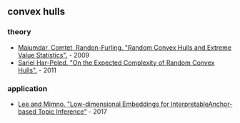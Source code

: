 ## convex hulls

### theory

- [Majumdar, Comtet, Randon-Furling. "Random Convex Hulls and Extreme Value Statistics".](https://arxiv.org/pdf/0912.0631.pdf) - 2009
- [Sariel Har-Peled. "On the Expected Complexity of Random Convex Hulls".](https://arxiv.org/abs/1111.5340) - 2011

### application
- [Lee and Mimno. "Low-dimensional Embeddings for InterpretableAnchor-based Topic Inference"](https://arxiv.org/pdf/1711.06826.pdf) - 2017
